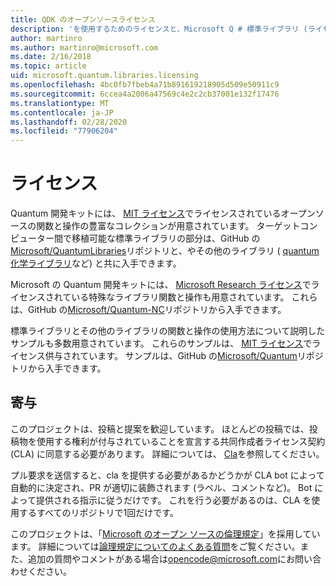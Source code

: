 ```yaml
---
title: QDK のオープンソースライセンス
description: 'を使用するためのライセンスと、Microsoft Q # 標準ライブラリ (ライセンスおよび貢献) に寄与するライセンスについて説明します。'
author: martinro
ms.author: martinro@microsoft.com
ms.date: 2/16/2018
ms.topic: article
uid: microsoft.quantum.libraries.licensing
ms.openlocfilehash: 4bc0fb7fbeb4a71b891619218905d509e50911c9
ms.sourcegitcommit: 6ccea4a2006a47569c4e2c2cb37001e132f17476
ms.translationtype: MT
ms.contentlocale: ja-JP
ms.lasthandoff: 02/28/2020
ms.locfileid: "77906204"
---
```

# <a name="licensing"></a>ライセンス #

Quantum 開発キットには、 [MIT ライセンス](https://github.com/Microsoft/Quantum/blob/master/LICENSE.txt)でライセンスされているオープンソースの関数と操作の豊富なコレクションが用意されています。
ターゲットコンピューター間で移植可能な標準ライブラリの部分は、GitHub の[Microsoft/QuantumLibraries](https://github.com/Microsoft/QuantumLibraries)リポジトリと、やその他のライブラリ ( [quantum 化学ライブラリ](xref:microsoft.quantum.chemistry.concepts.intro)など) と共に入手できます。

Microsoft の Quantum 開発キットには、 [Microsoft Research ライセンス](https://github.com/Microsoft/Quantum-NC/blob/master/LICENSE)でライセンスされている特殊なライブラリ関数と操作も用意されています。
これらは、GitHub の[Microsoft/Quantum-NC](https://github.com/microsoft/quantum-nc)リポジトリから入手できます。

標準ライブラリとその他のライブラリの関数と操作の使用方法について説明したサンプルも多数用意されています。
これらのサンプルは、 [MIT ライセンス](https://github.com/Microsoft/Quantum/blob/master/LICENSE.txt)でライセンス供与されています。
サンプルは、GitHub の[Microsoft/Quantum](https://github.com/Microsoft/Quantum)リポジトリから入手できます。

## <a name="contributing"></a>寄与 ##

このプロジェクトは、投稿と提案を歓迎しています。
ほとんどの投稿では、投稿物を使用する権利が付与されていることを宣言する共同作成者ライセンス契約 (CLA) に同意する必要があります。 詳細については、 [Cla](https://cla.microsoft.com)を参照してください。

プル要求を送信すると、cla を提供する必要があるかどうかが CLA bot によって自動的に決定され、PR が適切に装飾されます (ラベル、コメントなど)。 Bot によって提供される指示に従うだけです。 これを行う必要があるのは、CLA を使用するすべてのリポジトリで1回だけです。

このプロジェクトは、「[Microsoft のオープン ソースの倫理規定](https://opensource.microsoft.com/codeofconduct/)」を採用しています。
詳細については[論理規定についてのよくある質問](https://opensource.microsoft.com/codeofconduct/faq/)をご覧ください。また、追加の質問やコメントがある場合は[opencode@microsoft.com](mailto:opencode@microsoft.com)にお問い合わせください。
